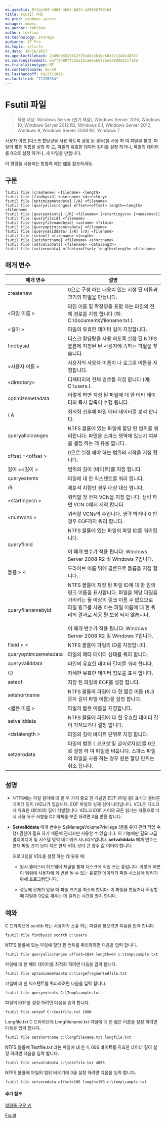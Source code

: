 ```yaml
---
ms.assetid: 9f3dc104-dd69-4b03-b824-a29896780164
title: Fsutil 파일
ms.prod: windows-server
manager: dmoss
ms.author: toklima
author: toklima
ms.technology: storage
audience: IT Pro
ms.topic: article
ms.date: 10/16/2017
ms.openlocfilehash: 2b89d96535512f79c83c601be50327c24dc40787
ms.sourcegitcommit: 6aff3d88ff22ea141a6ea6572a5ad8dd6321f199
ms.translationtype: MT
ms.contentlocale: ko-KR
ms.lasthandoff: 09/27/2019
ms.locfileid: "71376984"
---
```

# <a name="fsutil-file"></a>Fsutil 파일
>적용 대상: Windows Server (반기 채널), Windows Server 2016, Windows 10, Windows Server 2012 R2, Windows 8.1, Windows Server 2012, Windows 8, Windows Server 2008 R2, Windows 7

사용자 이름 (디스크 할당량을 사용 하도록 설정 된 경우)을 사용 하 여 파일을 찾고, 파일의 짧은 이름을 설정 하 고, 파일의 유효한 데이터 길이를 설정 하거나, 파일의 데이터를 0으로 설정 하거나, 새 파일을 만듭니다.

이 명령을 사용하는 방법의 예는 [예](#BKMK_examples)를 참조하세요.

## <a name="syntax"></a>구문

```
fsutil file [createnew] <filename> <length>
fsutil file [findbysid] <username> <directory>
fsutil file [optimizemetadata] [/A] <filename>
fsutil file [queryallocranges] offset=<offset> length=<length> <filename>
fsutil file [queryextents] [/R] <filename> [<startingvcn> [<numvcns>]]
fsutil file [queryfileid] <filename>
fsutil file [queryfilenamebyid] <volume> <fileid>
fsutil file [queryoptimizemetadata] <filename>
fsutil file [queryvaliddata] [/R] [/D] <filename>
fsutil file [seteof] <filename> <length>
fsutil file [setshortname] <filename> <shortname>
fsutil file [setvaliddata] <filename> <datalength>
fsutil file [setzerodata] offset=<offset> length=<length> <filename>

```

## <a name="parameters"></a>매개 변수

|매개 변수|설명|
|-------------|---------------|
|createnew|0으로 구성 하는 내용이 있는 지정 된 이름과 크기의 파일을 만듭니다.|
|\<파일 이름 >|파일 이름 및 확장명을 포함 하는 파일의 전체 경로를 지정 합니다 (예: C:\documents\filename.txt.).|
|\<길이 >|파일의 유효한 데이터 길이 지정합니다.|
|findbysid|디스크 할당량을 사용 하도록 설정 된 NTFS 볼륨에 지정된 된 사용자에 속하는 파일을 찾습니다.|
|\<사용자 이름 >|사용자의 사용자 이름이 나 로그온 이름을 지정합니다.|
|\<directory>|디렉터리의 전체 경로를 지정 합니다 (예: C:\users.).|
|optimizemetadata|이렇게 하면 지정 된 파일에 대 한 메타 데이터의 즉시 압축이 수행 됩니다.|
|/ A|최적화 전후에 파일 메타 데이터를 분석 합니다.|
|queryallocranges|NTFS 볼륨에 있는 파일에 할당 된 범위를 쿼리합니다. 파일을 스파스 영역에 있는지 여부를 결정 하는 데 유용 합니다.|
|offset =\<offset >|0으로 설정 해야 하는 범위의 시작을 지정 합니다.|
|길이 =\<길이 >|범위의 길이 (바이트)를 지정 합니다.|
|queryextents|파일에 대 한 익스텐트를 쿼리 합니다.|
|/R|<filename> 재분석 지점인 경우 대상 대신 엽니다.|
|\<startingvcn >|쿼리할 첫 번째 VCN을 지정 합니다. 생략 하면 VCN 0에서 시작 합니다.|
|\<numvcns >|쿼리할 VCNs의 수입니다. 생략 하거나 0 인 경우 EOF까지 쿼리 합니다.|
|queryfileid|NTFS 볼륨에 있는 파일의 파일 ID를 쿼리합니다.<br /><br />이 매개 변수가 적용 됩니다: Windows Server 2008 R2 및 Windows 7입니다.|
|볼륨 > \<|드라이브 이름 뒤에 콜론으로 볼륨을 지정 합니다.|
|queryfilenamebyid|NTFS 볼륨에 지정 된 파일 ID에 대 한 임의 링크 이름을 표시합니다. 파일을 해당 파일을 가리키는 둘 이상의 링크 이름 수 없으므로 파일 링크를 사용 하는 파일 이름에 대 한 쿼리의 결과로 제공 될 보장 되지 않습니다.<br /><br />이 매개 변수가 적용 됩니다: Windows Server 2008 R2 및 Windows 7입니다.|
|fileid > \<|NTFS 볼륨에 파일의 ID를 지정합니다.|
|queryoptimizemetadata|파일의 메타 데이터 상태를 쿼리 합니다.|
|queryvaliddata|파일의 유효한 데이터 길이를 쿼리 합니다.|
|/D|자세한 유효한 데이터 정보를 표시 합니다.|
|seteof|지정 된 파일의 EOF를 설정 합니다.|
|setshortname|NTFS 볼륨의 파일에 대 한 짧은 이름 (8.3 문자 길이 파일 이름)을 설정 합니다.|
|\<짧은 이름 >|파일의 짧은 이름을 지정합니다.|
|setvaliddata|NTFS 볼륨에 파일에 대 한 유효한 데이터 길이 가져오거나 설정 합니다.|
|\<datalength >|파일의 길이 바이트 단위로 지정 합니다.|
|setzerodata|파일의 범위 ( *오프셋* 및 *길이로*지정)를 0으로 설정 하 여 파일을 비웁니다. 스파스 파일의 파일을 사용 하는 경우 원본 할당 단위는 취소 됩니다.|

## <a name="remarks"></a>설명

-   NTFS에는 파일 길이에 대 한 두 가지 중요 한 개념인 EOF (파일 끝) 표식과 올바른 데이터 길이 (VDL)가 있습니다. EOF 파일의 실제 길이 나타냅니다. VDL은 디스크에 유효한 데이터의 길이 식별합니다. VDL과 EOF 사이의 모든 읽기는 자동으로 다시 사용 요구 사항을 C2 개체를 보존 하려면 0을 반환 합니다.

-   **Setvaliddata** 매개 변수는 SeManageVolumePrivilege (볼륨 유지 관리 작업 수행) 권한이 필요 하기 때문에 관리자만 사용할 수 있습니다. 이 기능에만 필요 고급 멀티미디어 및 시스템 영역 네트워크 시나리오입니다. **setvaliddata** 매개 변수는 현재 파일 크기 보다 적은 현재 VDL 보다 큰 양수 값 이어야 합니다.

    프로그램을 VDL를 설정 하는 데 유용 때:

    -   원시 클러스터 하드웨어 채널을 통해 디스크에 직접 쓰는 중입니다. 이렇게 하면이 범위에 사용자에 게 반환 될 수 있는 유효한 데이터가 파일 시스템에 알리기 위해 프로그램입니다.

    -   성능에 문제가 있을 때 파일 크기를 최소화 합니다. 이 파일을 만들거나 확장할 때 파일을 0으로 채우는 데 걸리는 시간을 방지 합니다.

## <a name="BKMK_examples"></a>예와
C 드라이브에 scottb 라는 사용자가 소유 하는 파일을 찾으려면 다음을 입력 합니다.

```
fsutil file findbysid scottb c:\users  
```

NTFS 볼륨에 있는 파일에 할당 된 범위를 쿼리하려면 다음을 입력 합니다.

```
fsutil file queryallocranges offset=1024 length=64 c:\temp\sample.txt  
```

파일에 대 한 메타 데이터를 최적화 하려면 다음을 입력 합니다.

```
fsutil file optimizemetadata C:\largefragmentedfile.txt
```

파일에 대 한 익스텐트를 쿼리하려면 다음을 입력 합니다.

```
fsutil file queryextents C:\Temp\sample.txt
```

파일의 EOF를 설정 하려면 다음을 입력 합니다.

```
fsutil file seteof C:\testfile.txt 1000
```

Longfile.txt C 드라이브에 Longfilename.txt 파일에 대 한 짧은 이름을 설정 하려면 다음을 입력 합니다.

```
fsutil file setshortname c:\longfilename.txt longfile.txt  
```

NTFS 볼륨에 Testfile.txt 라는 파일에 대 한 4, 096 바이트를 유효한 데이터 길이 설정 하려면 다음을 입력 합니다.

```
fsutil file setvaliddata c:\testfile.txt 4096  
```

NTFS 볼륨에 파일의 범위 비우기에 0을 설정 하려면 다음을 입력 합니다.

```
fsutil file setzerodata offset=100 length=150 c:\temp\sample.txt  
```

#### <a name="additional-references"></a>추가 참조
[명령줄 구문 키](Command-Line-Syntax-Key.md)

[Fsutil](Fsutil.md)


